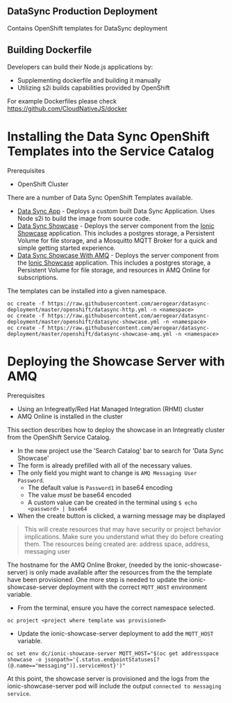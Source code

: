 ## DataSync Production Deployment

Contains OpenShift templates for DataSync deployment


## Building Dockerfile

Developers can build their Node.js applications by:

- Supplementing dockerfile and building it manually
- Utilizing s2i builds capabilities provided by OpenShift

For example Dockerfiles please check https://github.com/CloudNativeJS/docker

# Installing the Data Sync OpenShift Templates into the Service Catalog

Prerequisites
  * OpenShift Cluster

There are a number of Data Sync OpenShift Templates available.

* [Data Sync App](https://github.com/aerogear/datasync-deployment/blob/master/openshift/datasync-http.yml) - Deploys a custom built Data Sync Application. Uses Node s2i to build the image from source code.
* [Data Sync Showcase](https://github.com/aerogear/datasync-deployment/blob/master/openshift/datasync-showcase.yml) - Deploys the server component from the [Ionic Showcase](https://github.com/aerogear/ionic-showcase) application. This includes a postgres storage, a Persistent Volume for file storage, and a Mosquitto MQTT Broker for a quick and simple getting started experience.
* [Data Sync Showcase With AMQ](https://github.com/aerogear/datasync-deployment/blob/master/openshift/datasync-showcase-amq.yml) - Deploys the server component from the [Ionic Showcase](https://github.com/aerogear/ionic-showcase) application. This includes a postgres storage, a Persistent Volume for file storage, and resources in AMQ Online for subscriptions.

The templates can be installed into a given namespace.

```
oc create -f https://raw.githubusercontent.com/aerogear/datasync-deployment/master/openshift/datasync-http.yml -n <namespace>
oc create -f https://raw.githubusercontent.com/aerogear/datasync-deployment/master/openshift/datasync-showcase.yml -n <namespace>
oc create -f https://raw.githubusercontent.com/aerogear/datasync-deployment/master/openshift/datasync-showcase-amq.yml -n <namespace>
```

# Deploying the Showcase Server with AMQ

Prerequisites

* Using an Integreatly/Red Hat Managed Integration (RHMI) cluster
* AMQ Online is installed in the cluster

This section describes how to deploy the showcase in an Integreatly cluster from the OpenShift Service Catalog.
* In the new project use the 'Search Catalog' bar to search for 'Data Sync Showcase'
* The form is already prefilled with all of the necessary values.
* The only field you might want to change is `AMQ Messaging User Password`.
  * The default value is `Password1` in base64 encoding
  * The value *must* be base64 encoded
  * A custom value can be created in the terminal using `$ echo <password> | base64` 
* When the create button is clicked, a warning message may be displayed

> This will create resources that may have security or project behavior implications. Make sure you understand what they do before creating them. The resources being created are: address space, address, messaging user

The hostname for the AMQ Online Broker, (needed by the ionic-showcase-server) is only made available after the resources from the the template have been provisioned. One more step is needed to update the ionic-showcase-server deployment with the correct `MQTT_HOST` environment variable.

* From the terminal, ensure you have the correct namespace selected.

```
oc project <project where template was provisioned>
```

* Update the ionic-showcase-server deployment to add the `MQTT_HOST` variable. 

```
oc set env dc/ionic-showcase-server MQTT_HOST="$(oc get addressspace showcase -o jsonpath='{.status.endpointStatuses[?(@.name=="messaging")].serviceHost}')"
```

At this point, the showcase server is provisioned and the logs from the ionic-showcase-server pod will include the output `connected to messaging service`.





